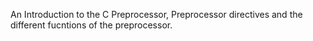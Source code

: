 An Introduction to the C Preprocessor, Preprocessor directives and the different fucntions of the preprocessor.

